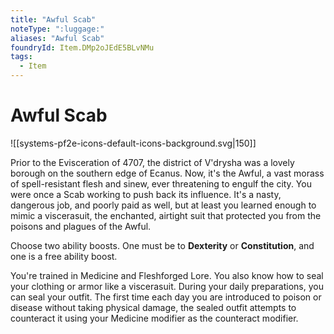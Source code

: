 ```yaml
---
title: "Awful Scab"
noteType: ":luggage:"
aliases: "Awful Scab"
foundryId: Item.DMp2oJEdE5BLvNMu
tags:
  - Item
---
```


# Awful Scab
![[systems-pf2e-icons-default-icons-background.svg|150]]

Prior to the Evisceration of 4707, the district of V'drysha was a lovely borough on the southern edge of Ecanus. Now, it's the Awful, a vast morass of spell-resistant flesh and sinew, ever threatening to engulf the city. You were once a Scab working to push back its influence. It's a nasty, dangerous job, and poorly paid as well, but at least you learned enough to mimic a viscerasuit, the enchanted, airtight suit that protected you from the poisons and plagues of the Awful.

Choose two ability boosts. One must be to **Dexterity** or **Constitution**, and one is a free ability boost.

You're trained in Medicine and Fleshforged Lore. You also know how to seal your clothing or armor like a viscerasuit. During your daily preparations, you can seal your outfit. The first time each day you are introduced to poison or disease without taking physical damage, the sealed outfit attempts to counteract it using your Medicine modifier as the counteract modifier.
